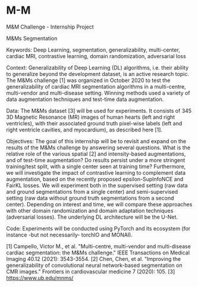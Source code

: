 # M-M
M&amp;M Challenge - Internship Project

M&Ms Segmentation

Keywords: Deep Learning, segmentation, generalizability, multi-center, cardiac MRI, contrastive learning, domain randomization, adversarial loss

Context: Generalizability of Deep Learning (DL) algorithms, i.e. their ability to generalize beyond the development dataset, is an active research topic. The M&Ms challenge [1] was organized in October 2020 to test the generalizability of cardiac MRI segmentation algorithms in a multi-centre, multi-vendor and multi-disease setting. Winning methods used a variety of data augmentation techniques and test-time data augmentation.

Data: The M&Ms dataset [3] will be used for experiments. It consists of 345 3D Magnetic Resonance (MR) images of human hearts (left and right ventricles), with their associated ground truth pixel-wise labels (left and right ventricle cavities, and myocardium), as described here [1].

Objectives: The goal of this internship will be to revisit and expand on the results of the M&Ms challenge by answering several questions. What is the relative role of the various spatial [2] and intensity-based augmentations, and of test-time augmentation? Do results persist under a more stringent training/test split, with a single center seen at training time? Furthermore, we will investigate the impact of contrastive learning to complement data augmentation, based on the recently proposed epsilon-SupInfoNCE and FairKL losses. We will experiment both in the supervised setting (raw data and ground segmentations from a single center) and semi-supervised setting (raw data without ground truth segmentations from a second center). Depending on interest and time, we will compare these approaches with other domain randomization and domain adaptation techniques (adversarial losses). The underlying DL architecture will be the U-Net. 

Code: Experiments will be conducted using PyTorch and its ecosystem (for instance -but not necessarily- torchIO and MONAI).

[1] Campello, Victor M., et al. "Multi-centre, multi-vendor and multi-disease cardiac segmentation: the M&Ms challenge." IEEE Transactions on Medical Imaging 40.12 (2021): 3543-3554.
[2] Chen, Chen, et al. "Improving the generalizability of convolutional neural network-based segmentation on CMR images." Frontiers in cardiovascular medicine 7 (2020): 105. 
[3] https://www.ub.edu/mnms/
